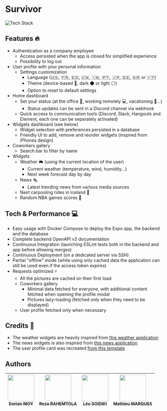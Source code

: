 # Survivor


![Tech Stack](https://github-readme-tech-stack.vercel.app/api/cards?title=Tech+Stack&align=center&titleAlign=center&lineCount=2&line1=react%2CReact+Native%2C5a92ae%3Bnestjs%2CNest%2C921818%3Bpostgresql%2CPostgreSQL%2C16508f%3B&line2=docker%2CDocker%2C306487%3Bgithubactions%2CGitHub+Actions%2Ce0dfdf%3B)

## Features 🔥

- Authentication as a company employee
  - Access persisted when the app is closed for simplified experience
  - Possibility to log out
- User profile with your personal information
  - Settings customization
    - Language (🇺🇸, 🇫🇷, 🇪🇸, 🇨🇳, 🇮🇳, 🇵🇹, 🇯🇵, 🇩🇪, 🇰🇷 or 🇮🇹)
    - Theme (device-based 📱, dark ⚫ or light ⚪)
    - Option to reset to default settings
- Home dashboard
  - Set your status (at the office 🏢, working remotely 💻, vacationing 🌴...)
    - Status updates can be sent in a Discord channel via webhook
  - Quick access to communication tools (Discord, Slack, Hangouts and Element, each one can be separately activated)
- Widgets dashboard (see below)
  - Widget selection with preferences persisted in a database
  - Friendly UI to add, remove and reorder widgets (inspired from iPhones design)
- Coworkers gallery
  - Search bar to filter by name
- Widgets
  - Weather 🌥️ (using the current location of the user)
    - Current weather (temperature, wind, humidity...)
    - Next week forecast day by day
  - News 🗞️
    - Latest trending news from various media sources
  - Next carpooling rides in Iceland 🚗
  - Random NBA games scores 🏀

## Tech & Performance 💻

- Easy usage with Docker Compose to deploy the Expo app, the backend and the database
- Complete backend OpenAPI v3 documentation
- Continuous Integration (launching ESLint tests both in the backend and app before allowing merges)
- Continuous Deployment (on a dedicated server via SSH)
- Partial "offline" mode (while using only cached data the application can still be used even if the access token expires)
- Requests optimized ⚡
  - All the pictures are cached on their first load
  - Coworkers gallery
    - Minimal data fetched for everyone, with additional content fetched when opening the profile modal
    - Pictures lazy-loading (fetched only when they need to be displayed)
  - User profile fetched only when necessary

## Credits 🙏
- The weather widgets are heavily inspired from [this weather application](https://github.com/stefanylaforest/react-native-weather-app)
- The news widgets is also inspired from [this news application](https://github.com/tarunsinghofficial/News-App-React-Native)
- The user profile card was recreated [from this template](https://github.com/nattatorn-dev/react-native-user-profile)

## Authors

| [<img src="https://github.com/Croos3r.png?size=85" width=85><br><sub>Dorian MOY</sub>](https://github.com/Croos3r) | [<img src="https://github.com/RezaRahemtola.png?size=85" width=85><br><sub>Reza RAHEMTOLA</sub>](https://github.com/RezaRahemtola)| [<img src="https://github.com/Dwozy.png?size=85" width=85><br><sub>Léo SOIDIKI</sub>](https://github.com/Dwozy) | [<img src="https://github.com/MathieuMarques.png?size=85" width=85><br><sub>Mathieu MARQUES</sub>](https://github.com/MathieuMarques)
| :---: | :---: | :---: | :---: |
